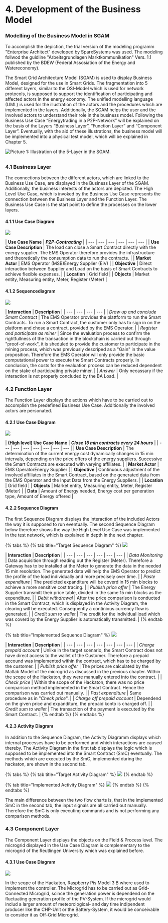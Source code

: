 # 4. Development of the Business Model

### Modelling of the Business Model in SGAM

To accomplish the depiction, the trial version of the modeling programm "Enterprise Architect" developed by SparxSystems was used. The modeling follwod the guidline "Arbeitsgrundlagen Marktkommunikation" Vers. 1.1 published by the BDEW \(Federal Assosiation of the Energy and Watereconomy\).

The Smart Grid Architecture Model \(SGAM\) is used to display Business Model, designed for the use in Smart Grids. The fragmentation into 5 different layers, similar to the OSI-Model which is used for network protocols, is supposed to support the identification of participating and affected actors in the energy economy. The unified modelling language \(UML\) is used for the illustration of the actors and the procedures which are implemented in the layers. Additionally, the SGAM helps the user and the involved actors to understand their role in the business model. Following the Business Use Case “Energytrading in a P2P-Network” will be explained on the basis of the Layers “Business Layer”, “Function Layer” and “Component Layer”. Eventually, with the aid of these illustrations, the business model will be implemented into a physical test model, which will be explained in Chapter 5.

![Picture 1: Illustration of the 5-Layer in the SGAM. ](.gitbook/assets/picture-1-illustration-of-the-5-layer-in-the-sgam.png)

## 

### 4.1 Business Layer

The connections between the different actors, which are linked to the Business Use Case, are displayed in the Business Layer of the SGAM. Additionally, the business interests of the actors are depicted. The High Level Use Case, which is invoked by the Business Use Case represents the connection between the Business Layer and the Function Layer. The Business Use Case is the start point to define the processes on the lower layers. 

#### 4.1.1 Use Case Diagram

![](.gitbook/assets/business_layer_dezenmaerkte.JPG)

| **Use Case Name** | _**P2P-Contracting**_ |
| --- | --- | --- | --- | --- | --- |
| **Use Case Description** | The load can close a Smart Contract directly with the energy supplier. The EMS Operator therefore provides the infrastructure and theoretically the consumption data to run the contracts.  |
| **Market Actor** | EMS Operator \(MSB\)Energy Supplier \(EIV\) |
| **Objective** | Direct interaction between Supplier and Load on the basis of Smart Contracts to achieve flexible expenses. |
| **Location** | Grid field |
| **Objects** | Market entity, Measuring entity, Meter, Register \(Meter\) |

#### 4.1.2 Sequencediagram 

![](.gitbook/assets/sequenzdiagramm_dezenmaerkte%20%282%29.JPG)

| **Interaction** | **Description** |
| --- | --- | --- | --- |
| _Draw up and conclude Smart Contract_ | The EMS Operator provides the plattform to run the Smart Contracts. To run a Smart Contract, the customer only has to sign in on the platform and chose a contract, provided by the EMS Operator. |
| _Register and participate as miner_ | Since the evaluation process to confirm the rightfullness of the transaction in the blockchain is carried out through "proof-of-work", it is sheduled to provide the customer to participate in the mining process, which was previously descriped as a "Gain" in the value proposition. Therefore the EMS Operator will only provide the basic computational power to execute the Smart Contracts properly. In conclusion, the costs for the evaluation process can be reduced dependent on the stake of participating private miner.  |
| _Answer_ | Only necassary if the interaction is not properly concluded by the BA Load. |

### 4.2 Function Layer

The Function Layer displays the actions which have to be carried out to accomplish the predefined Business Use Case. Additionally the involved actors are personated.

#### 4.2.1 Use Case Diagram

![](.gitbook/assets/functio_layer_dezenmaerkte%20%281%29.JPG)

| **\(High level\) Use Case Name** | _**Close 15 min contracts every 24 hours**_ |
| --- | --- | --- | --- | --- | --- | --- |
| **Use Case Description** | The determination of the current energy cost dynamically changes in 15 min intervals, depending on the price offers of the energy suppliers. Successive the Smart Contracts are executed with varying affiliates. |
| **Market Actor** | EMS OperatorEnergy Supplier |
| **Objective** | Continuous adjustment of the involved affiliates in the Smart Contract, based on the generated data from the EMS Operator and the Input Data from the Energy Suppliers. |
| **Location** | Grid field |
| **Objects** | Market entity, Measuring entity, Meter, Register \(Meter\) |
| **Data** | Amount of Energy needed, Energy cost per generation type, Amount of Energy offered  |

#### 

#### 4.2.2 Sequence Diagram

The first Sequence Diagram displays the interaction of the included Actors the way it is supposed to run eventually. The second Sequence Diagram below therefore shows the way the High Level Use Case was implemented in the test network, which is explained in depth in the next chapter. 

{% tabs %}
{% tab title="Target Sequence Diagram" %}
![](.gitbook/assets/sequenzdiagramm_dezenmaerkte_fl_soll%20%281%29.JPG)

| **Interaction** | **Description** |
| --- | --- | --- | --- | --- | --- |
| _Data Monitoring_ | Data acquisition through reading out the Register \(Meter\). Therefore a Gateway has to be installed at the Meter to generate the data in the needed 15 min resolution. The generated data will help the EMS Operator to predict the profile of the load individually and more precisely over time. |
| _Paste expenditure_ | The predicted expanditure will be coverd in 15 min blocks to achieve a more sensitive cost tracing.  |
| _Publish price offer_ | The Energy Supplier transmitt their price table, divided in the same 15 min blocks as the expenditure. |
| _Debit withdrawal_ | After the price comparison is conducted in the Smart Contract, which is displayed in the Activity Diagram, the clearing will be executed. Consequently a continious currency flow is generated. |
| _Credit sum to wallet_ | The credit for the individual load which was coverd by the Energy Supplier is automatically transmitted. |
{% endtab %}

{% tab title="Implemented Sequence Diagram" %}
![](.gitbook/assets/sequenzdiagramm_dezenmaerkte_fl_ist%20%282%29.JPG)

| **Interaction** | **Description** |
| --- | --- | --- | --- | --- | --- | --- |
| _Charge prepaid account_ | Unlike in the target scenario, the Smart Contract does not have direct access to the wallet of the Customer. Therefore a prepaid accound was implemented within the contract, which has to be charged by the customer.  |
| _Publish price offer_ | The prices are calculated by the Matlab Model of the microgrid as discussed in the previous chapter. Within the scope of the Hackaton, they were manually entered into the contract. |
| _Check price_ | Within the scope of the Hackaton, there was no price comparison method implemented in the Smart Contract. Hence the comparison was carried out manually. |
| _Past expenditure_ | Same procedure as in "_Check price_". |
| _Charge off prepaid account_ | Dependend on the given price and expanditure, the prepaid konto is charged off. |
| _Credit sum to wallet_ | The transaction of the payment is executed by the Smart Contract. |
{% endtab %}
{% endtabs %}

#### 4.2.3 Activity Diagram

In addition to the Sequence Diagram, the Activity Diagramm displays which internal processes have to be performed and which interactions are caused thereby. The Activity Diagram in the first tab displays the logic which is supposed to be implemented into the Smart Contract \(SmC\) eventually. The methods which are executed by the SmC, implemented during the hackaton, are shown in the second tab.

{% tabs %}
{% tab title="Target Activity Diagram" %}
![](.gitbook/assets/activity_diagramm_smc_dezenmaerkte_soll.JPG)
{% endtab %}

{% tab title="Implemented Activity Diagram" %}
![](.gitbook/assets/activity_diagramm_smc_dezenmaerkte_ist.JPG)
{% endtab %}
{% endtabs %}

The main difference between the two flow charts is, that in the implemented SmC in the second tab, the input signals are all carried out manually. Therefore the SmC is only executing commands and is not performing any comparison methods.

### 4.3 Component Layer

The Component Layer displays the objects on the Field & Process level. The microgrid displayed in the Use Case Diagram is complementary to the microgrid of the Reutlingen University which was explained before.

#### 4.3.1 Use Case Diagram

![](.gitbook/assets/componentlayer_dezenmaerkte.JPG)

In the scope of the Hackaton, Raspberry Pis Model 3 B where used to implement the controller. The Microgrid has to be carried out as Grid-Connected Microgrid, scince the generation power is dependend on the fluctuating generation profile of the PV-System. If the microgrid would includ a larger amount of meteorological- and day time indipendent producer like the CHP-Unit or the Battery-System, it would be  conceivable to consider it as Off-Grid Microgrid.

